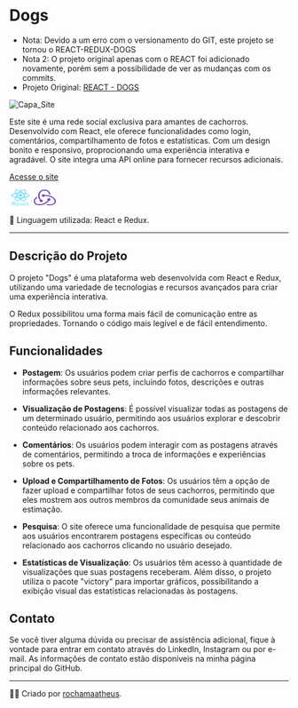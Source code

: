 # Dogs

- Nota: Devido a um erro com o versionamento do GIT, este projeto se tornou o REACT-REDUX-DOGS
- Nota 2: O projeto original apenas com o REACT foi adicionado novamente, porém sem a possibilidade de ver as mudanças com os commits.
- Projeto Original: [REACT - DOGS](https://github.com/rochamaatheus/React-Dogs)

![Capa_Site](https://i.imgur.com/4SMAvg8.png)

Este site é uma rede social exclusiva para amantes de cachorros. Desenvolvido com React, ele oferece funcionalidades como login, comentários, compartilhamento de fotos e estatísticas. Com um design bonito e responsivo, proprocionando uma experiência interativa e agradável. O site integra uma API online para fornecer recursos adicionais. 

[Acesse o site](https://react-dogs-indol.vercel.app)

<div style-{display: 'inline-block'}>
  <img alt="Rocha-React" height="30" width="40" src="https://github.com/devicons/devicon/blob/master/icons/react/react-original-wordmark.svg">
  <img alt="Rocha-Redux" height="30" width="40" src="https://github.com/devicons/devicon/blob/master/icons/redux/redux-original.svg">
</div>

🚀 Linguagem utilizada: React e Redux.

---

## Descrição do Projeto

O projeto "Dogs" é uma plataforma web desenvolvida com React e Redux, utilizando uma variedade de tecnologias e recursos avançados para criar uma experiência interativa.

O Redux possibilitou uma forma mais fácil de comunicação entre as propriedades. Tornando o código mais legível e de fácil entendimento.

## Funcionalidades

- **Postagem**: Os usuários podem criar perfis de cachorros e compartilhar informações sobre seus pets, incluindo fotos, descrições e outras informações relevantes.

- **Visualização de Postagens**: É possível visualizar todas as postagens de um determinado usuário, permitindo aos usuários explorar e descobrir conteúdo relacionado aos cachorros.

- **Comentários**: Os usuários podem interagir com as postagens através de comentários, permitindo a troca de informações e experiências sobre os pets.

- **Upload e Compartilhamento de Fotos**: Os usuários têm a opção de fazer upload e compartilhar fotos de seus cachorros, permitindo que eles mostrem aos outros membros da comunidade seus animais de estimação.

- **Pesquisa**: O site oferece uma funcionalidade de pesquisa que permite aos usuários encontrarem postagens específicas ou conteúdo relacionado aos cachorros clicando no usuário desejado.

- **Estatísticas de Visualização**: Os usuários têm acesso à quantidade de visualizações que suas postagens receberam. Além disso, o projeto utiliza o pacote "victory" para importar gráficos, possibilitando a exibição visual das estatísticas relacionadas às postagens.


## Contato

Se você tiver alguma dúvida ou precisar de assistência adicional, fique à vontade para entrar em contato através do LinkedIn, Instagram ou por e-mail. As informações de contato estão disponíveis na minha página principal do GitHub.

---

👨‍💻 Criado por [rochamaatheus](https://github.com/rochamaatheus).
